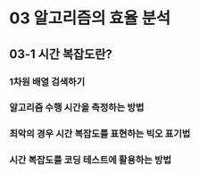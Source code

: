 # 03 알고리즘의 효율 분석

## 03-1 시간 복잡도란?

### 1차원 배열 검색하기





### 알고리즘 수행 시간을 측정하는 방법







### 최악의 경우 시간 복잡도를 표현하는 빅오 표기법







### 시간 복잡도를 코딩 테스트에 활용하는 방법



